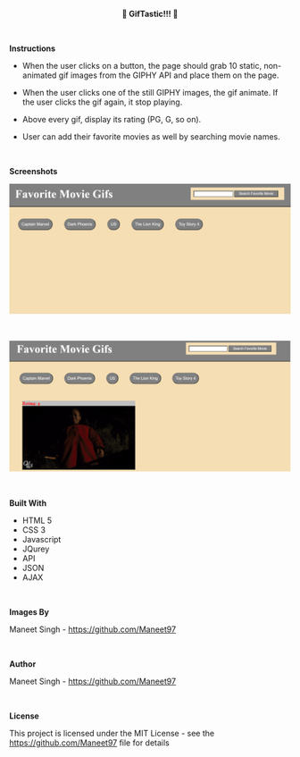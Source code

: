 **<center>📘 GifTastic!!! 📘</center>**

<br>

**Instructions**

- When the user clicks on a button, the page should grab 10 static, non-animated gif images from the GIPHY API and place them on the page.

- When the user clicks one of the still GIPHY images, the gif animate. If the user clicks the gif again, it stop playing.

- Above every gif, display its rating (PG, G, so on).

- User can add their favorite movies as well by searching movie names.

<br>

**Screenshots**

![alt text](Capture.png)

<br>

![alt text](Capture1.png)

<br>

**Built With**

- HTML 5
- CSS 3
- Javascript
- JQurey
- API
- JSON
- AJAX

<br>

**Images By**

Maneet Singh - https://github.com/Maneet97

<br>

**Author**

Maneet Singh - https://github.com/Maneet97

<br>

**License**

This project is licensed under the MIT License - see the https://github.com/Maneet97 file for details
